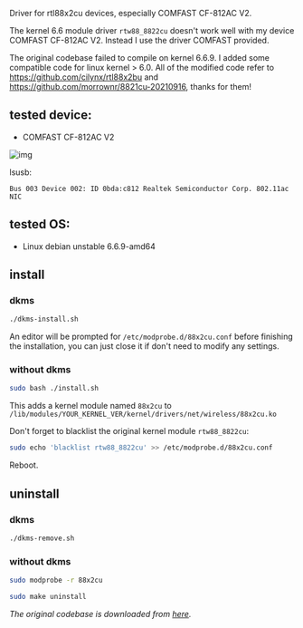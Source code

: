 Driver for rtl88x2cu devices, especially COMFAST CF-812AC V2.

The kernel 6.6 module driver `rtw88_8822cu` doesn't work well with my device COMFAST CF-812AC V2. Instead I use the driver COMFAST provided.

The original codebase failed to compile on kernel 6.6.9. I added some compatible code for linux kernel > 6.0. All of the modified code refer to https://github.com/cilynx/rtl88x2bu and https://github.com/morrownr/8821cu-20210916, thanks for them!

## tested device:

- COMFAST CF-812AC V2

![img](https://i.ibb.co/HPLhGny/COMFAST-CF-812-AC-V2.jpg)

lsusb:

```console
Bus 003 Device 002: ID 0bda:c812 Realtek Semiconductor Corp. 802.11ac NIC
```

## tested OS:

- Linux debian unstable 6.6.9-amd64

## install

### dkms

```bash
./dkms-install.sh
```
An editor will be prompted for `/etc/modprobe.d/88x2cu.conf` before finishing the installation, you can just close it if don't need to modify any settings.

### without dkms

```bash
sudo bash ./install.sh
```

This adds a kernel module named `88x2cu` to `/lib/modules/YOUR_KERNEL_VER/kernel/drivers/net/wireless/88x2cu.ko`

Don't forget to blacklist the original kernel module `rtw88_8822cu`:

```bash
sudo echo 'blacklist rtw88_8822cu' >> /etc/modprobe.d/88x2cu.conf
```

Reboot.

## uninstall

### dkms

```bash
./dkms-remove.sh
```

### without dkms

```bash
sudo modprobe -r 88x2cu

sudo make uninstall
```

*The original codebase is downloaded from [here](http://en.comfast.com.cn/uploadfile/2023/1030/20231030025136473.zip).*
